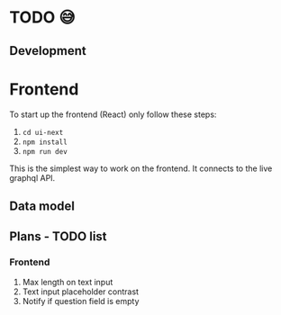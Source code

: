 # TODO 😅

## Development

# Frontend

To start up the frontend (React) only follow these steps:

1. `cd ui-next`
1. `npm install`
1. `npm run dev`

This is the simplest way to work on the frontend. It connects to the live graphql API.

## Data model

## Plans - TODO list

### Frontend

1. Max length on text input
1. Text input placeholder contrast
1. Notify if question field is empty
